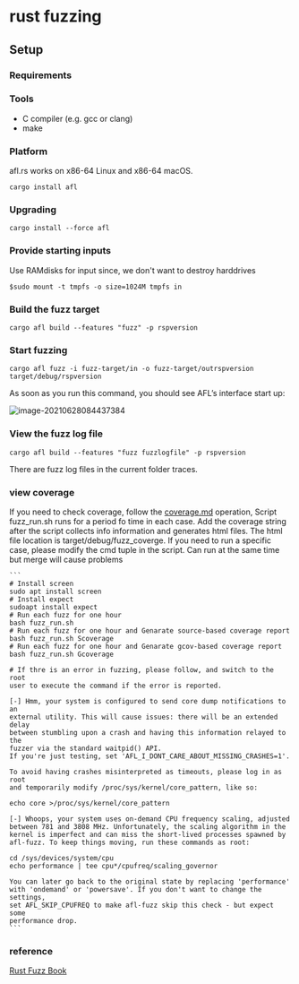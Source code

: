 # rust fuzzing

## Setup

### Requirements

### Tools

- C compiler (e.g. gcc or clang)
- make

### Platform

afl.rs works on x86-64 Linux and x86-64 macOS.

`cargo install afl`

### Upgrading

`cargo install --force afl`

### Provide starting inputs

Use RAMdisks for input since, we don't want to destroy harddrives

```
$sudo mount -t tmpfs -o size=1024M tmpfs in
```


### Build the fuzz target

`cargo afl build --features "fuzz" -p rspversion`

### Start fuzzing

`cargo afl fuzz -i fuzz-target/in -o fuzz-target/outrspversion target/debug/rspversion`

As soon as you run this command, you should see AFL’s interface start up:

![image-20210628084437384](../fuzz-target/fuzz1.png)

### View the fuzz log file

`cargo afl build --features "fuzz fuzzlogfile" -p rspversion`

There are fuzz log files in the current folder traces.

### view coverage 

If you need to check coverage, follow the [coverage.md](./coverage.md) operation, Script fuzz_run.sh runs for a period fo time in each case. 
Add the coverage string after the script collects info information and generates html files. The html file location is target/debug/fuzz_coverge.
If you need to run a specific case, please modify the cmd tuple in the script.
Can run at the same time but merge will cause problems

    ```
    # Install screen 
    sudo apt install screen
    # Install expect
    sudoapt install expect
    # Run each fuzz for one hour
    bash fuzz_run.sh
    # Run each fuzz for one hour and Genarate source-based coverage report 
    bash fuzz_run.sh Scoverage
    # Run each fuzz for one hour and Genarate gcov-based coverage report 
    bash fuzz_run.sh Gcoverage

    # If thre is an error in fuzzing, please follow, and switch to the root
    user to execute the command if the error is reported.

    [-] Hmm, your system is configured to send core dump notifications to an
    external utility. This will cause issues: there will be an extended delay
    between stumbling upon a crash and having this information relayed to the
    fuzzer via the standard waitpid() API.
    If you're just testing, set 'AFL_I_DONT_CARE_ABOUT_MISSING_CRASHES=1'.

    To avoid having crashes misinterpreted as timeouts, please log in as root
    and temporarily modify /proc/sys/kernel/core_pattern, like so:

    echo core >/proc/sys/kernel/core_pattern

    [-] Whoops, your system uses on-demand CPU frequency scaling, adjusted
    between 781 and 3808 MHz. Unfortunately, the scaling algorithm in the
    kernel is imperfect and can miss the short-lived processes spawned by
    afl-fuzz. To keep things moving, run these commands as root:

    cd /sys/devices/system/cpu
    echo performance | tee cpu*/cpufreq/scaling_governor

    You can later go back to the original state by replacing 'performance'
    with 'ondemand' or 'powersave'. If you don't want to change the settings,
    set AFL_SKIP_CPUFREQ to make afl-fuzz skip this check - but expect some
    performance drop.
    ```

### reference

[Rust Fuzz Book](https://rust-fuzz.github.io/book/afl/setup.html)
